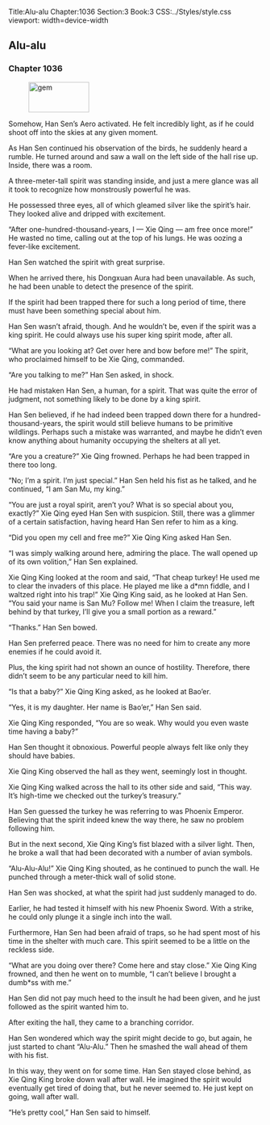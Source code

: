 Title:Alu-alu 
Chapter:1036 
Section:3 
Book:3 
CSS:../Styles/style.css 
viewport: width=device-width
  
## Alu-alu
### Chapter 1036
  
<figure>
	<img src="../Images/gem.gif" alt="gem" id="gem" width="120" height="60" />
</figure>
  

  
Somehow, Han Sen’s Aero activated. He felt incredibly light, as if he could shoot off into the skies at any given moment.

As Han Sen continued his observation of the birds, he suddenly heard a rumble. He turned around and saw a wall on the left side of the hall rise up. Inside, there was a room.

A three-meter-tall spirit was standing inside, and just a mere glance was all it took to recognize how monstrously powerful he was.

He possessed three eyes, all of which gleamed silver like the spirit’s hair. They looked alive and dripped with excitement.

“After one-hundred-thousand-years, I — Xie Qing — am free once more!” He wasted no time, calling out at the top of his lungs. He was oozing a fever-like excitement.

Han Sen watched the spirit with great surprise.

When he arrived there, his Dongxuan Aura had been unavailable. As such, he had been unable to detect the presence of the spirit.

If the spirit had been trapped there for such a long period of time, there must have been something special about him.

Han Sen wasn’t afraid, though. And he wouldn’t be, even if the spirit was a king spirit. He could always use his super king spirit mode, after all.

“What are you looking at? Get over here and bow before me!” The spirit, who proclaimed himself to be Xie Qing, commanded.

“Are you talking to me?” Han Sen asked, in shock.

He had mistaken Han Sen, a human, for a spirit. That was quite the error of judgment, not something likely to be done by a king spirit.

Han Sen believed, if he had indeed been trapped down there for a hundred-thousand-years, the spirit would still believe humans to be primitive wildlings. Perhaps such a mistake was warranted, and maybe he didn’t even know anything about humanity occupying the shelters at all yet.

“Are you a creature?” Xie Qing frowned. Perhaps he had been trapped in there too long.

“No; I’m a spirit. I’m just special.” Han Sen held his fist as he talked, and he continued, “I am San Mu, my king.”

“You are just a royal spirit, aren’t you? What is so special about you, exactly?” Xie Qing eyed Han Sen with suspicion. Still, there was a glimmer of a certain satisfaction, having heard Han Sen refer to him as a king.

“Did you open my cell and free me?” Xie Qing King asked Han Sen.

“I was simply walking around here, admiring the place. The wall opened up of its own volition,” Han Sen explained.

Xie Qing King looked at the room and said, “That cheap turkey! He used me to clear the invaders of this place. He played me like a d*mn fiddle, and I waltzed right into his trap!” Xie Qing King said, as he looked at Han Sen. “You said your name is San Mu? Follow me! When I claim the treasure, left behind by that turkey, I’ll give you a small portion as a reward.”

“Thanks.” Han Sen bowed.

Han Sen preferred peace. There was no need for him to create any more enemies if he could avoid it.

Plus, the king spirit had not shown an ounce of hostility. Therefore, there didn’t seem to be any particular need to kill him.

“Is that a baby?” Xie Qing King asked, as he looked at Bao’er.

“Yes, it is my daughter. Her name is Bao’er,” Han Sen said.

Xie Qing King responded, “You are so weak. Why would you even waste time having a baby?”

Han Sen thought it obnoxious. Powerful people always felt like only they should have babies.

Xie Qing King observed the hall as they went, seemingly lost in thought.

Xie Qing King walked across the hall to its other side and said, “This way. It’s high-time we checked out the turkey’s treasury.”

Han Sen guessed the turkey he was referring to was Phoenix Emperor. Believing that the spirit indeed knew the way there, he saw no problem following him.

But in the next second, Xie Qing King’s fist blazed with a silver light. Then, he broke a wall that had been decorated with a number of avian symbols.

“Alu-Alu-Alu!” Xie Qing King shouted, as he continued to punch the wall. He punched through a meter-thick wall of solid stone.

Han Sen was shocked, at what the spirit had just suddenly managed to do.

Earlier, he had tested it himself with his new Phoenix Sword. With a strike, he could only plunge it a single inch into the wall.

Furthermore, Han Sen had been afraid of traps, so he had spent most of his time in the shelter with much care. This spirit seemed to be a little on the reckless side.

“What are you doing over there? Come here and stay close.” Xie Qing King frowned, and then he went on to mumble, “I can’t believe I brought a dumb*ss with me.”

Han Sen did not pay much heed to the insult he had been given, and he just followed as the spirit wanted him to.

After exiting the hall, they came to a branching corridor.

Han Sen wondered which way the spirit might decide to go, but again, he just started to chant “Alu-Alu.” Then he smashed the wall ahead of them with his fist.

In this way, they went on for some time. Han Sen stayed close behind, as Xie Qing King broke down wall after wall. He imagined the spirit would eventually get tired of doing that, but he never seemed to. He just kept on going, wall after wall.

“He’s pretty cool,” Han Sen said to himself.